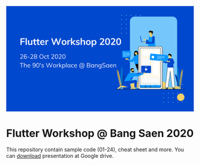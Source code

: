 <img src="https://github.com/anoochit/flutter_bangsaen_2020/blob/master/cheat_sheet/workshop_banner.png">

Flutter Workshop @ Bang Saen 2020 
===

This repository contain sample code (01-24), cheat sheet and more. You can [download](https://docs.google.com/presentation/d/1nF8DbInnYAyvlz9EzM8gPKlU86RPnsDB-lWWfRrNmsA/edit?usp=sharing) presentation at Google drive.

